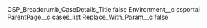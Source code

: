 <?xml version="1.0" encoding="UTF-8"?>
<CustomMetadata xmlns="http://soap.sforce.com/2006/04/metadata" xmlns:xsi="http://www.w3.org/2001/XMLSchema-instance" xmlns:xsd="http://www.w3.org/2001/XMLSchema">
    <label>CSP_Breadcrumb_CaseDetails_Title</label>
    <protected>false</protected>
    <values>
        <field>Environment__c</field>
        <value xsi:type="xsd:string">csportal</value>
    </values>
    <values>
        <field>ParentPage__c</field>
        <value xsi:type="xsd:string">cases_list</value>
    </values>
    <values>
        <field>Replace_With_Param__c</field>
        <value xsi:type="xsd:boolean">false</value>
    </values>
</CustomMetadata>
